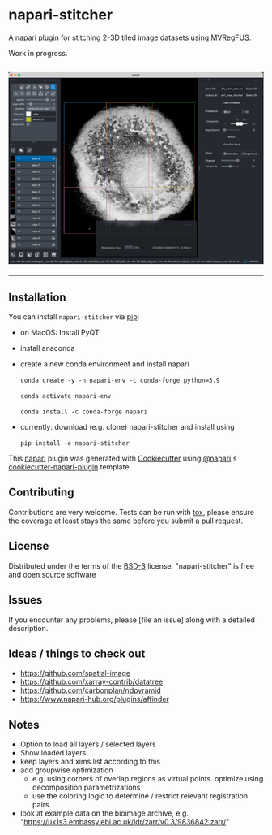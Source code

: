 <!--
[![License BSD-3](https://img.shields.io/pypi/l/napari-stitcher.svg?color=green)](https://github.com/m-albert/napari-stitcher/raw/main/LICENSE)
[![PyPI](https://img.shields.io/pypi/v/napari-stitcher.svg?color=green)](https://pypi.org/project/napari-stitcher)
[![Python Version](https://img.shields.io/pypi/pyversions/napari-stitcher.svg?color=green)](https://python.org)
[![tests](https://github.com/m-albert/napari-stitcher/workflows/tests/badge.svg)](https://github.com/m-albert/napari-stitcher/actions)
[![codecov](https://codecov.io/gh/m-albert/napari-stitcher/branch/main/graph/badge.svg)](https://codecov.io/gh/m-albert/napari-stitcher)
[![napari hub](https://img.shields.io/endpoint?url=https://api.napari-hub.org/shields/napari-stitcher)](https://napari-hub.org/plugins/napari-stitcher)
-->

# napari-stitcher
A napari plugin for stitching 2-3D tiled image datasets using [MVRegFUS](https://github.com/m-albert/MVRegFus).

Work in progress.

![](misc-data/20221223_screenshot.png)
----------------------------------

<!--
Don't miss the full getting started guide to set up your new package:
https://github.com/napari/cookiecutter-napari-plugin#getting-started

and review the napari docs for plugin developers:
https://napari.org/stable/plugins/index.html
-->

----------------------------------
## Installation

You can install `napari-stitcher` via [pip]:

- on MacOS: Install PyQT
- install anaconda
- create a new conda environment and install napari

    `conda create -y -n napari-env -c conda-forge python=3.9`

    `conda activate napari-env`

    `conda install -c conda-forge napari`

- currently: download (e.g. clone) napari-stitcher and install using

    `pip install -e napari-stitcher`

This [napari] plugin was generated with [Cookiecutter] using [@napari]'s [cookiecutter-napari-plugin] template.


## Contributing

Contributions are very welcome. Tests can be run with [tox], please ensure
the coverage at least stays the same before you submit a pull request.

## License

Distributed under the terms of the [BSD-3] license,
"napari-stitcher" is free and open source software

## Issues

If you encounter any problems, please [file an issue] along with a detailed description.

[napari]: https://github.com/napari/napari
[Cookiecutter]: https://github.com/audreyr/cookiecutter
[@napari]: https://github.com/napari
[MIT]: http://opensource.org/licenses/MIT
[BSD-3]: http://opensource.org/licenses/BSD-3-Clause
[GNU GPL v3.0]: http://www.gnu.org/licenses/gpl-3.0.txt
[GNU LGPL v3.0]: http://www.gnu.org/licenses/lgpl-3.0.txt
[Apache Software License 2.0]: http://www.apache.org/licenses/LICENSE-2.0
[Mozilla Public License 2.0]: https://www.mozilla.org/media/MPL/2.0/index.txt
[cookiecutter-napari-plugin]: https://github.com/napari/cookiecutter-napari-plugin

[napari]: https://github.com/napari/napari
[tox]: https://tox.readthedocs.io/en/latest/
[pip]: https://pypi.org/project/pip/
[PyPI]: https://pypi.org/

## Ideas / things to check out

- https://github.com/spatial-image
- https://github.com/xarray-contrib/datatree
- https://github.com/carbonplan/ndpyramid
- https://www.napari-hub.org/plugins/affinder

## Notes

- Option to load all layers / selected layers
- Show loaded layers
- keep layers and xims list according to this
- add groupwise optimization
    - e.g. using corners of overlap regions as virtual points. optimize using decomposition parametrizations
    - use the coloring logic to determine / restrict relevant registration pairs
- look at example data on the bioimage archive, e.g. "https://uk1s3.embassy.ebi.ac.uk/idr/zarr/v0.3/9836842.zarr/"
